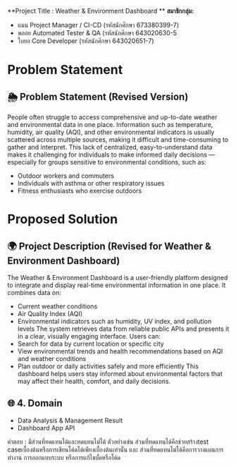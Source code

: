 **Project Title : Weather & Environment Dashboard ** 
**สมาชิกกลุ่ม:**

* แมน Project Manager / CI-CD (รหัสนักศึกษา 673380399-7)
* พลอย Automated Tester & QA (รหัสนักศึกษา 643020630-5
* ใบยอ Core Developer (รหัสนักศึกษา 643020651-7) 

#  Problem Statement 
## 🌦️ Problem Statement (Revised Version)
 People often struggle to access comprehensive and up-to-date weather and environmental data in one place. Information such as temperature, humidity, air quality (AQI), and other environmental indicators is usually scattered across multiple sources, making it difficult and time-consuming to gather and interpret. 
 This lack of centralized, easy-to-understand data makes it challenging for individuals to make informed daily decisions — especially for groups sensitive to environmental conditions, such as: 

* Outdoor workers and commuters 
* Individuals with asthma or other respiratory issues
* Fitness enthusiasts who exercise outdoors 

#  Proposed Solution 
## 🌍 Project Description (Revised for Weather & Environment Dashboard) 
 The Weather & Environment Dashboard is a user-friendly platform designed to integrate and display real-time environmental information in one place. 
 It combines data on: 
* Current weather conditions 
* Air Quality Index (AQI) 
* Environmental indicators such as humidity, UV index, and pollution levels 
The system retrieves data from reliable public APIs and presents it in a clear, visually engaging interface. 
 Users can:
* Search for data by current location or specific city 
* View environmental trends and health recommendations based on AQI and weather conditions 
* Plan outdoor or daily activities safely and more efficiently 
This dashboard helps users stay informed about environmental factors that may affect their health, comfort, and daily decisions. 
 
## 🌐 4. Domain 
* Data Analysis & Management Result 
* Dashboard App API 


คำตอบ : มีส่วนที่ทดแทนได้และทดแทนไม่ได้ ตัวอย่างเช่น ส่วนที่ทดแทนได้คือช่วยสร้างtest caseเบื้องต้นหรือการเขียนโค้ดได้เพียงเบื้องต้นเท่านั้น และ ส่วนที่ทดแทนไม่ได้คือการวางแผนการทำงาน การออกแบบระบบ หรือการแก้ไขบั้คหรือโค้ด


